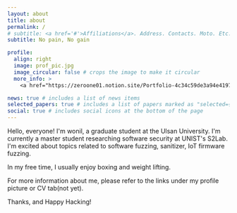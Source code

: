 ```yaml
---
layout: about
title: about
permalink: /
# subtitle: <a href='#'>Affiliations</a>. Address. Contacts. Moto. Etc.
subtitle: No pain, No gain

profile:
  align: right
  image: prof_pic.jpg
  image_circular: false # crops the image to make it circular
  more_info: >
    <a href="https://zeroone01.notion.site/Portfolio-4c34c59de3a94e41977d34d0ff5f18cb">More information</a>

news: true # includes a list of news items
selected_papers: true # includes a list of papers marked as "selected={true}"
social: true # includes social icons at the bottom of the page
---
```


Hello, everyone! I'm wonil, a graduate student at the Ulsan University. I'm currently a master student researching software security at UNIST's S2Lab. I'm excited about topics related to software fuzzing, sanitizer, IoT firmware fuzzing.

In my free time, I usually enjoy boxing and weight lifting.

For more information about me, please refer to the links under my profile picture or CV tab(not yet).

Thanks, and Happy Hacking!

<!-- Write your biography here. Tell the world about yourself. Link to your favorite [subreddit](http://reddit.com). You can put a picture in, too. The code is already in, just name your picture `prof_pic.jpg` and put it in the `img/` folder.

Put your address / P.O. box / other info right below your picture. You can also disable any of these elements by editing `profile` property of the YAML header of your `_pages/about.md`. Edit `_bibliography/papers.bib` and Jekyll will render your [publications page](/al-folio/publications/) automatically.

Link to your social media connections, too. This theme is set up to use [Font Awesome icons](https://fontawesome.com/) and [Academicons](https://jpswalsh.github.io/academicons/), like the ones below. Add your Facebook, Twitter, LinkedIn, Google Scholar, or just disable all of them. -->
